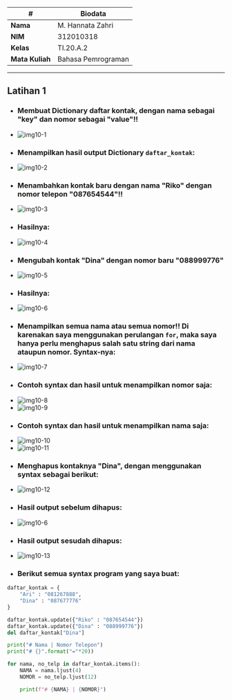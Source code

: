 | # | Biodata |
| -------- | --- |
| **Nama** | M. Hannata Zahri |
| **NIM** | 312010318 |
| **Kelas** | TI.20.A.2 |
| **Mata Kuliah** | Bahasa Pemrograman |

---

## Latihan 1
* ### Membuat **Dictionary** daftar kontak, dengan nama sebagai "key" dan nomor sebagai "value"!!
+ ![img10-1](img/img10-1.png)

* ### Menampilkan hasil output **Dictionary** `daftar_kontak`:
+ ![img10-2](img/img10-2.JPG)

* ### Menambahkan kontak baru dengan nama "Riko" dengan nomor telepon "087654544"!!
+ ![img10-3](img/img10-3.png)
* ### Hasilnya:
+ ![img10-4](img/img10-4.png)

* ### Mengubah kontak "Dina" dengan nomor baru "088999776"
+ ![img10-5](img/img10-5.png)
* ### Hasilnya:
+ ![img10-6](img/img10-6.png)

* ### Menampilkan semua nama atau semua nomor!! Di karenakan saya menggunakan perulangan `for`, maka saya hanya perlu menghapus salah satu string dari **nama** ataupun **nomor**. Syntax-nya:
+ ![img10-7](img/img10-7.png)

* ### Contoh syntax dan hasil untuk menampilkan **nomor** saja:
+ ![img10-8](img/img10-8.png)
+ ![img10-9](img/img10-9.png)

* ### Contoh syntax dan hasil untuk menampilkan **nama** saja:
+ ![img10-10](img/img10-10.png)
+ ![img10-11](img/img10-11.png)

* ### Menghapus kontaknya "Dina", dengan menggunakan syntax sebagai berikut:
+ ![img10-12](img/img10-12.png)
* ### Hasil output sebelum dihapus:
+ ![img10-6](img/img10-6.png)
* ### Hasil output sesudah dihapus:
+ ![img10-13](img/img10-13.png)

* ### Berikut semua syntax program yang saya buat:
```python
daftar_kontak = {
    "Ari" : "081267888",
    "Dina" : "087677776"
}

daftar_kontak.update({"Riko" : "087654544"})
daftar_kontak.update({"Dina" : "088999776"})
del daftar_kontak["Dina"]

print("# Nama | Nomor Telepon")
print("# {}".format("="*20))

for nama, no_telp in daftar_kontak.items():
    NAMA = nama.ljust(4)
    NOMOR = no_telp.ljust(12)

    print(f"# {NAMA} | {NOMOR}")
```
